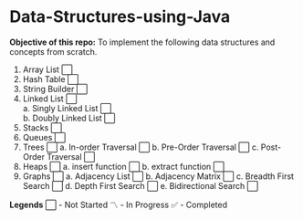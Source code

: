 # Data-Structures-using-Java

**Objective of this repo:** To implement the following data structures and concepts from scratch.

1. Array List :white_large_square:
2. Hash Table :white_large_square:
3. String Builder :white_large_square:
4. Linked List :white_large_square:  
    a. Singly Linked List :white_large_square:  
    b. Doubly Linked List :white_large_square:  
5. Stacks :white_large_square:
6. Queues :white_large_square:
7. Trees :white_large_square:
    a. In-order Traversal :white_large_square:
    b. Pre-Order Traversal :white_large_square:
    c. Post-Order Traversal :white_large_square:
8. Heaps :white_large_square:
    a. insert function :white_large_square:
    b. extract function :white_large_square:
9. Graphs :white_large_square:
    a. Adjacency List :white_large_square:
    b. Adjacency Matrix :white_large_square:
    c. Breadth First Search :white_large_square:
    d. Depth First Search :white_large_square:
    e. Bidirectional Search :white_large_square:
    
    
**Legends**
:white_large_square: - Not Started
:part_alternation_mark:	- In Progress
:white_check_mark:	- Completed
